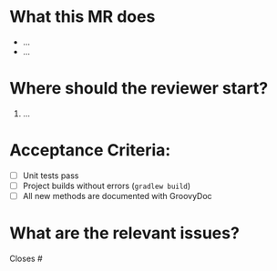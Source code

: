 # What this MR does
* ...
 * ...

# Where should the reviewer start?
1. ...

# Acceptance Criteria:

* [ ] Unit tests pass
* [ ] Project builds without errors (`gradlew build`)
* [ ] All new methods are documented with GroovyDoc

# What are the relevant issues?
Closes #